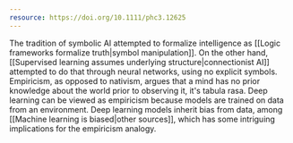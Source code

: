 ```yaml
---
resource: https://doi.org/10.1111/phc3.12625
---
```


The tradition of symbolic AI attempted to formalize intelligence as [[Logic frameworks formalize truth|symbol manipulation]]. On the other hand, [[Supervised learning assumes underlying structure|connectionist AI]] attempted to do that through neural networks, using no explicit symbols. Empiricism, as opposed to nativism, argues that a mind has no prior knowledge about the world prior to observing it, it's tabula rasa. Deep learning can be viewed as empiricism because models are trained on data from an environment. Deep learning models inherit bias from data, among [[Machine learning is biased|other sources]], which has some intriguing implications for the empiricism analogy.